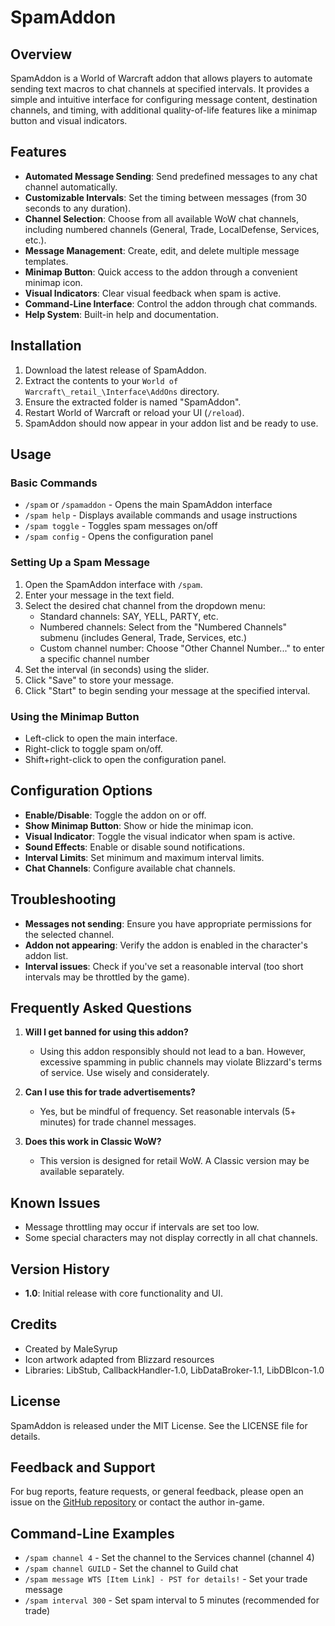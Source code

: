 # SpamAddon

## Overview

SpamAddon is a World of Warcraft addon that allows players to automate sending text macros to chat channels at specified intervals. It provides a simple and intuitive interface for configuring message content, destination channels, and timing, with additional quality-of-life features like a minimap button and visual indicators.

## Features

- **Automated Message Sending**: Send predefined messages to any chat channel automatically.
- **Customizable Intervals**: Set the timing between messages (from 30 seconds to any duration).
- **Channel Selection**: Choose from all available WoW chat channels, including numbered channels (General, Trade, LocalDefense, Services, etc.).
- **Message Management**: Create, edit, and delete multiple message templates.
- **Minimap Button**: Quick access to the addon through a convenient minimap icon.
- **Visual Indicators**: Clear visual feedback when spam is active.
- **Command-Line Interface**: Control the addon through chat commands.
- **Help System**: Built-in help and documentation.

## Installation

1. Download the latest release of SpamAddon.
2. Extract the contents to your `World of Warcraft\_retail_\Interface\AddOns` directory.
3. Ensure the extracted folder is named "SpamAddon".
4. Restart World of Warcraft or reload your UI (`/reload`).
5. SpamAddon should now appear in your addon list and be ready to use.

## Usage

### Basic Commands

- `/spam` or `/spamaddon` - Opens the main SpamAddon interface
- `/spam help` - Displays available commands and usage instructions
- `/spam toggle` - Toggles spam messages on/off
- `/spam config` - Opens the configuration panel

### Setting Up a Spam Message

1. Open the SpamAddon interface with `/spam`.
2. Enter your message in the text field.
3. Select the desired chat channel from the dropdown menu:
   - Standard channels: SAY, YELL, PARTY, etc.
   - Numbered channels: Select from the "Numbered Channels" submenu (includes General, Trade, Services, etc.)
   - Custom channel number: Choose "Other Channel Number..." to enter a specific channel number
4. Set the interval (in seconds) using the slider.
5. Click "Save" to store your message.
6. Click "Start" to begin sending your message at the specified interval.

### Using the Minimap Button

- Left-click to open the main interface.
- Right-click to toggle spam on/off.
- Shift+right-click to open the configuration panel.

## Configuration Options

- **Enable/Disable**: Toggle the addon on or off.
- **Show Minimap Button**: Show or hide the minimap icon.
- **Visual Indicator**: Toggle the visual indicator when spam is active.
- **Sound Effects**: Enable or disable sound notifications.
- **Interval Limits**: Set minimum and maximum interval limits.
- **Chat Channels**: Configure available chat channels.

## Troubleshooting

- **Messages not sending**: Ensure you have appropriate permissions for the selected channel.
- **Addon not appearing**: Verify the addon is enabled in the character's addon list.
- **Interval issues**: Check if you've set a reasonable interval (too short intervals may be throttled by the game).

## Frequently Asked Questions

1. **Will I get banned for using this addon?**

   - Using this addon responsibly should not lead to a ban. However, excessive spamming in public channels may violate Blizzard's terms of service. Use wisely and considerately.

2. **Can I use this for trade advertisements?**

   - Yes, but be mindful of frequency. Set reasonable intervals (5+ minutes) for trade channel messages.

3. **Does this work in Classic WoW?**
   - This version is designed for retail WoW. A Classic version may be available separately.

## Known Issues

- Message throttling may occur if intervals are set too low.
- Some special characters may not display correctly in all chat channels.

## Version History

- **1.0**: Initial release with core functionality and UI.

## Credits

- Created by MaleSyrup
- Icon artwork adapted from Blizzard resources
- Libraries: LibStub, CallbackHandler-1.0, LibDataBroker-1.1, LibDBIcon-1.0

## License

SpamAddon is released under the MIT License. See the LICENSE file for details.

## Feedback and Support

For bug reports, feature requests, or general feedback, please open an issue on the [GitHub repository](https://github.com/MaleSyrup/SpamAddon) or contact the author in-game.

## Command-Line Examples

- `/spam channel 4` - Set the channel to the Services channel (channel 4)
- `/spam channel GUILD` - Set the channel to Guild chat
- `/spam message WTS [Item Link] - PST for details!` - Set your trade message
- `/spam interval 300` - Set spam interval to 5 minutes (recommended for trade)
